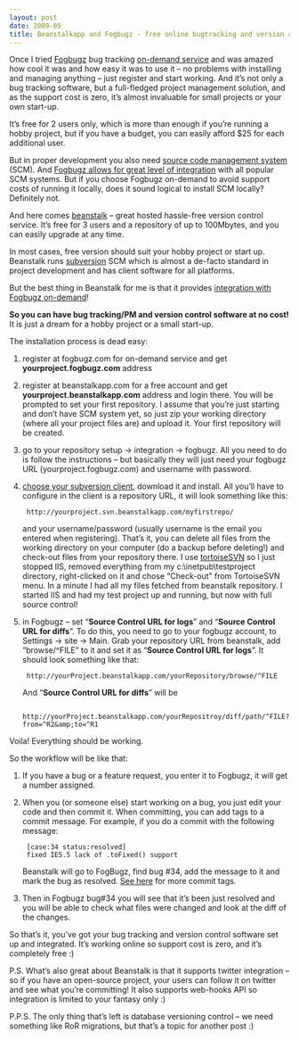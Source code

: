 ```yaml
---
layout: post
date: 2009-05
title: Beanstalkapp and Fogbugz - free online bugtracking and version control
---
```


Once I tried <a href="http://www.fogcreek.com/fogbugz/learnmore.html">Fogbugz</a> bug tracking <a href="http://www.fogcreek.com/FogBugz/IntrotoOnDemand.html">on-demand service</a> and was amazed how cool it was and how easy it was to use it – no problems with installing and managing anything – just register and start working. And it’s not only a bug tracking software, but a full-fledged project management solution, and as the support cost is zero, it’s almost invaluable for small projects or your own start-up. 

It’s free for 2 users only, which is more than enough if you’re running a hobby project, but if you have a budget, you can easily afford $25 for each additional user.

But in proper development you also need <a href="http://en.wikipedia.org/wiki/Revision_control">source code management system</a> (SCM). And <a href="http://www.fogcreek.com/FogBugz/docs/60/topics/advanced/Sourcecontrolintegration.html?isl=130641">Fogbugz allows for great level of integration</a> with all popular SCM systems. But if you choose Fogbugz on-demand to avoid support costs of running it locally, does it sound logical to install SCM locally? Definitely not.

And here comes <a href="http://beanstalkapp.com/">beanstalk</a> – great hosted hassle-free version control service. It’s free for 3 users and a repository of up to 100Mbytes, and you can easily upgrade at any time.

In most cases, free version should suit your hobby project or start up. Beanstalk runs <a href="http://en.wikipedia.org/wiki/Subversion_(software)">subversion</a> SCM which is almost a de-facto standard in project development and has client software for all platforms.

But the best thing in Beanstalk for me is that it provides <a href="http://help.beanstalkapp.com/faqs/integration-tools/integrating-with-fogbugz">integration with Fogbugz on-demand</a>!

**So you can have bug tracking/PM and version control software at no cost!** It is just a dream for a hobby project or a small start-up.

The installation process is dead easy:

1. register at fogbugz.com for on-demand service and get **yourproject.fogbugz.com** address

2. register at beanstalkapp.com for a free account and get **yourproject.beanstalkapp.com** address and login there. You will be prompted to set your first repository. I assume that you’re just starting and don’t have SCM system yet, so just zip your working directory (where all your project files are) and upload it. Your first repository will be created.

3. go to your repository setup → integration → fogbugz. All you need to do is follow the instructions – but basically they will just need your fogbugz URL (yourproject.fogbugz.com) and username with password.

4. <a href="http://help.beanstalkapp.com/faqs/getting-started-11/choosing-your-subversion-client">choose your subversion client</a>, download it and install. All you’ll have to configure in the client is a repository URL, it will look something like this: 

		http://yourproject.svn.beanstalkapp.com/myfirstrepo/ 

	and your username/password (usually username is the email you entered when registering). That’s it, you can delete all files from the working directory on your computer (do a backup before deleting!) and check-out files from your repository there. I use <a href="http://en.wikipedia.org/wiki/TortoiseSVN">tortoiseSVN</a> so I just stopped IIS, removed everything from my c:\inetpub\testproject directory, right-clicked on it and chose “Check-out” from TortoiseSVN menu. In a minute I had all my files fetched from beanstalk repository. I started IIS and had my test project up and running, but now with full source control!

5. in Fogbugz – set “**Source Control URL for logs**” and “**Source Control URL for diffs**”. To do this, you need to go to your fogbugz account, to Settings → site → Main. Grab your repository URL from beanstalk, add “browse/^FILE” to it and set it as “**Source Control URL for logs**”. It should look something like that:

		http://yourProject.beanstalkapp.com/yourRepository/browse/^FILE

	And “**Source Control URL for diffs**” will be
	
		http://yourProject.beanstalkapp.com/yourRepositroy/diff/path/^FILE?from=^R2&amp;to=^R1

Voila! Everything should be working.

So the workflow will be like that:

1. If you have a bug or a feature request, you enter it to Fogbugz, it will get a number assigned.

2. When you (or someone else) start working on a bug, you just edit your code and then commit it. When committing, you can add tags to a commit message. For example, if you do a commit with the following message:
	
		[case:34 status:resolved] 
		fixed IE5.5 lack of .toFixed() support

	Beanstalk will go to FogBugz, find bug #34, add the message to it and mark the bug as resolved. <a href="http://www.wildbit.com/blog/2008/01/21/beanstalk-major-update-today/">See here</a> for more commit tags.

3. Then in Fogbugz bug#34 you will see that it’s been just resolved and you will be able to check what files were changed and look at the diff of the changes.

So that’s it, you’ve got your bug tracking and version control software set up and integrated. It’s working online so support cost is zero, and it’s completely free :)

P.S. What’s also great about Beanstalk is that it supports twitter integration – so if you have an open-source project, your users can follow it on twitter and see what you’re committing! It also supports web-hooks API so integration is limited to your fantasy only :)

P.P.S. The only thing that’s left is database versioning control – we need something like RoR migrations, but that’s a topic for another post :)
